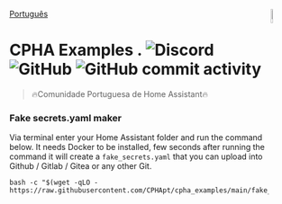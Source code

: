 [Português](./README.md)
[<img src="https://avatars.githubusercontent.com/u/88738079?s=400&u=ca61a124c283d03a55afefbb7b9b98dfbd6e135e&v=4" alt="Logo of the project" align="right" width="8%" height="8%">](https://www.sthope.dev/)

# CPHA Examples . ![Discord](https://img.shields.io/discord/494714310518505472?style=plastic) ![GitHub](https://img.shields.io/github/license/CPHApt/cpha_examples?style=plastic) ![GitHub commit activity](https://img.shields.io/github/commit-activity/y/CPHApt/cpha_examples?style=plastic)
> 🔥Comunidade Portuguesa de Home Assistant🔥

### Fake secrets.yaml maker

Via terminal enter your Home Assistant folder and run the command below.
It needs Docker to be installed, few seconds after running the command it will create a `fake_secrets.yaml` that you can upload into Github / Gitlab / Gitea or any other Git.
```
bash -c "$(wget -qLO - https://raw.githubusercontent.com/CPHApt/cpha_examples/main/fake_ha_secrets.sh)"
```
